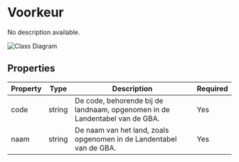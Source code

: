 # Voorkeur

No description available.

![Class Diagram](https://github.com/CommonGateway/CustomerInteractionBundle/blob/main/docs/schema/klant.voorkeur..svg)

## Properties

| Property | Type | Description | Required |
|----------|------|-------------|----------|
| code | string | De code, behorende bij de landnaam, opgenomen in de Landentabel van de GBA. | Yes |
| naam | string | De naam van het land, zoals opgenomen in de Landentabel van de GBA. | Yes |
